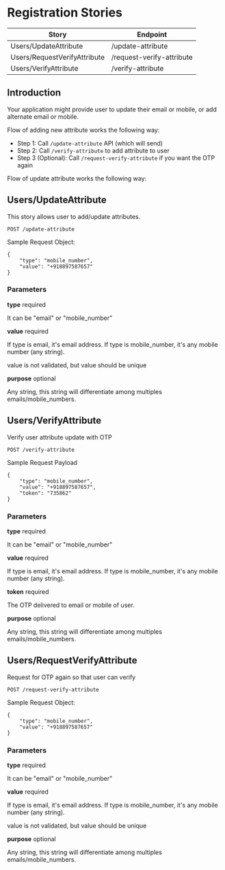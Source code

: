 # Registration Stories

| Story                        | Endpoint                  |
| ---------------------------- | ------------------------- |
| Users/UpdateAttribute        | /update-attribute         |
| Users/RequestVerifyAttribute | /request-verify-attribute |
| Users/VerifyAttribute        | /verify-attribute         |

## Introduction

Your application might provide user to update their email or mobile, or add alternate email or mobile.

Flow of adding new attribute works the following way:

- Step 1: Call `/update-attribute` API (which will send)
- Step 2: Call `/verify-attribute` to add attribute to user
- Step 3 (Optional): Call `/request-verify-attribute` if you want the OTP again

Flow of update attribute works the following way:

## Users/UpdateAttribute

This story allows user to add/update attributes.

`POST /update-attribute`

Sample Request Object:

```
{
    "type": "mobile_number",
    "value": "+918897587657"
}
```

### Parameters

**type** required

It can be "email" or "mobile_number"

**value** required

If type is email, it's email address. If type is mobile_number, it's any mobile number (any string).

value is not validated, but value should be unique

**purpose** optional

Any string, this string will differentiate among multiples emails/mobile_numbers.

## Users/VerifyAttribute

Verify user attribute update with OTP

`POST /verify-attribute`

Sample Request Payload

```
{
    "type": "mobile_number",
    "value": "+918897587657",
    "token": "735862"
}
```

### Parameters

**type** required

It can be "email" or "mobile_number"

**value** required

If type is email, it's email address. If type is mobile_number, it's any mobile number (any string).

**token** required

The OTP delivered to email or mobile of user.

**purpose** optional

Any string, this string will differentiate among multiples emails/mobile_numbers.

## Users/RequestVerifyAttribute

Request for OTP again so that user can verify

`POST /request-verify-attribute`

Sample Request Object:

```
{
    "type": "mobile_number",
    "value": "+918897587657"
}
```

### Parameters

**type** required

It can be "email" or "mobile_number"

**value** required

If type is email, it's email address. If type is mobile_number, it's any mobile number (any string).

value is not validated, but value should be unique

**purpose** optional

Any string, this string will differentiate among multiples emails/mobile_numbers.
